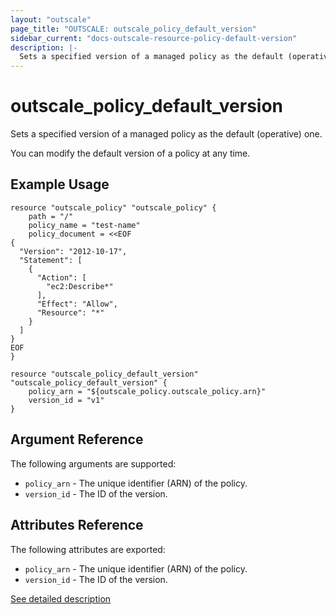 ```yaml
---
layout: "outscale"
page_title: "OUTSCALE: outscale_policy_default_version"
sidebar_current: "docs-outscale-resource-policy-default-version"
description: |-
  Sets a specified version of a managed policy as the default (operative) one.
---
```


# outscale_policy_default_version

Sets a specified version of a managed policy as the default (operative) one.

You can modify the default version of a policy at any time.

## Example Usage

```hcl
resource "outscale_policy" "outscale_policy" {
    path = "/"
    policy_name = "test-name"
    policy_document = <<EOF
{
  "Version": "2012-10-17",
  "Statement": [
    {
      "Action": [
        "ec2:Describe*"
      ],
      "Effect": "Allow",
      "Resource": "*"
    }
  ]
}
EOF
}

resource "outscale_policy_default_version" "outscale_policy_default_version" {
    policy_arn = "${outscale_policy.outscale_policy.arn}"
    version_id = "v1"
}
```

## Argument Reference

The following arguments are supported:

* `policy_arn` - The unique identifier (ARN) of the policy.
* `version_id` - The ID of the version.

## Attributes Reference

The following attributes are exported:

* `policy_arn` - The unique identifier (ARN) of the policy.
* `version_id` - The ID of the version.

[See detailed description](http://docs.outscale.com/api_eim/operations/Action_SetDefaultPolicyVersion_get.html#_api_eim-action_setdefaultpolicyversion_get)
